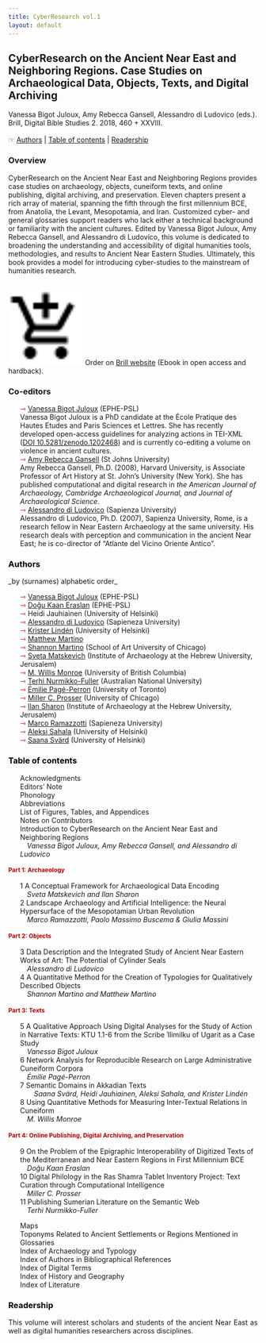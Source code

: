 ```yaml
---
title: CyberResearch vol.1
layout: default
---
```


<h2> CyberResearch on the Ancient Near East and Neighboring Regions. Case Studies on Archaeological Data, Objects, Texts, and Digital Archiving</h2>
Vanessa Bigot Juloux, Amy Rebecca Gansell, Alessandro di Ludovico (eds.). Brill, Digital Bible Studies 2. 2018, 460 +  XXVIII.<br /><br />
<span style="color:#b30000; font-size: 14px">&#9758;</span> <a href="#authors">Authors</a> | <a href="#table-content">Table of contents</a> | <a href="#readership">Readership</a>

<h3>Overview</h3>
<p>CyberResearch on the Ancient Near East and Neighboring Regions provides case studies on archaeology, objects, cuneiform texts, and online publishing, digital archiving, and preservation. 
Eleven chapters present a rich array of material, spanning the fifth through the first millennium BCE, from Anatolia, the Levant, Mesopotamia, and Iran. Customized cyber- and general glossaries support readers who lack either a technical background or familiarity with the ancient cultures. Edited by Vanessa Bigot Juloux, Amy Rebecca Gansell, and Alessandro di Ludovico, this volume is dedicated to broadening the understanding and accessibility of digital humanities tools, methodologies, and results to Ancient Near Eastern Studies. Ultimately, this book provides a model for introducing cyber-studies to the mainstream of humanities research.</p> 
<br />
<img src="../assets/baseline_add_shopping_cart_black_18dp.png" style="border:0; width: 30%"/> Order on <a href="https://brill.com/view/title/34932" target="_blank">Brill website</a> (Ebook in open access and hardback).

<h3>Co-editors</h3>
<ul style="list-style-type: none;">
<li><span style="color:#b30000; font-size: 14px">&#8702;</span> <a href="http://vanessajuloux.xyz" target="_blank">Vanessa Bigot Juloux</a> (EPHE-PSL)<br />
  <span style="text-align: justify; text-justify: inter-word;">Vanessa Bigot Juloux is a PhD candidate at the École Pratique des Hautes Etudes and Paris Sciences et Lettres. She has recently developed open-access guidelines for analyzing actions in TEI-XML (<a href="https://zenodo.org/record/1202468" target="_blank">DOI 10.5281/zenodo.1202468</a>) and is currently co-editing a volume on violence in ancient cultures.</span>
  </li>
<li><span style="color:#b30000; font-size: 14px">&#8702;</span> <a href="https://stjohns.academia.edu/AmyRebeccaGansell" target="_blank">Amy Rebecca Gansell</a> (St Johns University)<br />
  <span style="text-align: justify;  text-justify: inter-word;">Amy Rebecca Gansell, Ph.D. (2008), Harvard University, is Associate Professor of Art History at St. John’s University (New York). She has published computational and digital research in <em>the American Journal of Archaeology, Cambridge Archaeological Journal, and Journal of Archaeological Science</em>.</span></li>
<li><span style="color:#b30000; font-size: 14px">&#8702;</span> <a href="https://uniroma1.academia.edu/AlessandroDiLudovico" target="_blank">Alessandro di Ludovico</a> (Sapienza University)<br />
  <span style="text-align: justify;  text-justify: inter-word;">Alessandro di Ludovico, Ph.D. (2007), Sapienza University, Rome, is a research fellow in Near Eastern Archaeology at the same university. His research deals with perception and communication in the ancient Near East; he is co-director of “Atlante del Vicino Oriente Antico”.</span></li>
</ul>

<h3><a name="authors" style="color: black">Authors</a></h3>
_by (surnames) alphabetic order_<br />
<ul style="list-style-type: none;">
  <li><span style="color:#b30000; font-size: 14px">&#8702;</span> <a href="http://vanessajuloux.xyz" target="_blank">Vanessa Bigot Juloux</a> (EPHE-PSL)</li>
  <li><span style="color:#b30000; font-size: 14px">&#8702;</span> <a href="https://ephe-sorbonne.academia.edu/DKaanEr" target="_blank">Doğu Kaan Eraslan</a> (EPHE-PSL)</li>
  <li><span style="color:#b30000; font-size: 14px">&#8702;</span> Heidi Jauhiainen (University of Helsinki)</li>
   <li><span style="color:#b30000; font-size: 14px">&#8702;</span> <a href="https://uniroma1.academia.edu/AlessandroDiLudovico" target="_blank">Alessandro di Ludovico</a> (Sapieneza University)</li>
  <li><span style="color:#b30000; font-size: 14px">&#8702;</span> <a href="https://helsinki.academia.edu/KristerLindén" target="_blank">Krister Lindén</a> (University of Helsinki)</li>
  <li><span style="color:#b30000; font-size: 14px">&#8702;</span> <a href="https://independent.academia.edu/MatthewMartino3" target="_blank">Matthew Martino</a></li>
   <li><span style="color:#b30000; font-size: 14px">&#8702;</span> <a href="https://saic.academia.edu/ShannonMartino" target="_blank">Shannon Martino</a> (School of Art University of Chicago)</li>
  <li><span style="color:#b30000; font-size: 14px">&#8702;</span> <a href="https://huji.academia.edu/SvetaMatskevich" target="_blank">Sveta Matskevich</a> (Institute of Archaeology at the Hebrew University, Jerusalem)</li>
  <li><span style="color:#b30000; font-size: 14px">&#8702;</span> <a href="https://ubc.academia.edu/MWillisMonroe" target="_blank">M. Willis Monroe</a> (University of British Columbia)</li>
  <li><span style="color:#b30000; font-size: 14px">&#8702;</span> <a href="https://anu-au.academia.edu/TerhiNurmikkoFuller" target="_blank">Terhi Nurmikko-Fuller</a> (Australian National University)</li>
  <li><span style="color:#b30000; font-size: 14px">&#8702;</span> <a href="https://utoronto.academia.edu/ÉmiliePagéPerron" target="_blank">Émilie Pagé-Perron</a> (University of Toronto)</li>
  <li><span style="color:#b30000; font-size: 14px">&#8702;</span> <a href="https://chicago.academia.edu/MillerProsser" target="_blank">Miller C. Prosser</a> (University of Chicago)</li>
  <li><span style="color:#b30000; font-size: 14px">&#8702;</span> <a href="https://huji.academia.edu/IlanSharon" target="_blank">Ilan Sharon</a> (Institute of Archaeology at the Hebrew University, Jerusalem)</li>
  <li><span style="color:#b30000; font-size: 14px">&#8702;</span> <a href="https://uniroma1.academia.edu/MarcoRamazzotti" target="_blank">Marco Ramazzotti</a> (Sapieneza University)</li>
  <li><span style="color:#b30000; font-size: 14px">&#8702;</span> <a href="https://helsinki.academia.edu/AleksiSahala" target="_blank">Aleksi Sahala</a> (University of Helsinki)</li>
  <li><span style="color:#b30000; font-size: 14px">&#8702;</span> <a href="https://helsinki.academia.edu/SaanaSvärd" target="_blank">Saana Svärd</a> (University of Helsinki)</li>
  
 </ul>
  
<h3><a name="table-content" style="color: black">Table of contents</a></h3> 
<ul style="list-style-type: none;">
<li>Acknowledgments</li>
<li>Editors’ Note</li>
<li>Phonology</li>
<li>Abbreviations</li>
<li>List of Figures, Tables, and Appendices</li>
<li>Notes on Contributors</li>
<li />
<li>Introduction to CyberResearch on the Ancient Near East and Neighboring Regions<br />
<span style="padding-left: 1em"><em>Vanessa Bigot Juloux, Amy Rebecca Gansell, and Alessandro di Ludovico</em></span></li>
  </ul>

<h4 style="color:#b30000; font-size: 12px">Part 1: Archaeology</h4>
<ul style="list-style-type: none;">
<li> 1 A Conceptual Framework for Archaeological Data Encoding<br />
  <span style="padding-left: 1em"><em>Sveta Matskevich and Ilan Sharon</em></span></li>
<li>2 Landscape Archaeology and Artificial Intelligence: the Neural Hypersurface of the Mesopotamian Urban Revolution<br />
<span style="padding-left: 1em"><em>Marco Ramazzotti, Paolo Massimo Buscema & Giulia Massini</em></span></li>
  </ul>
  
<h4 style="color:#b30000; font-size: 12px">Part 2: Objects</h4>
<ul style="list-style-type: none;">
<li> 3 Data Description and the Integrated Study of Ancient Near Eastern Works of Art: The Potential of Cylinder Seals<br />
  <span style="padding-left: 1em"><em>Alessandro di Ludovico</em></span></li>
<li>4 A Quantitative Method for the Creation of Typologies for Qualitatively Described Objects<br />
  <span style="padding-left: 1em"><em>Shannon Martino and Matthew Martino</em></span></li>
  </ul>
  
<h4 style="color:#b30000; font-size: 12px">Part 3: Texts</h4>
<ul style="list-style-type: none;">
<li> 5 A Qualitative Approach Using Digital Analyses for the Study of Action in Narrative Texts:  <span style="font-variant: small-caps;">KTU</span> 1.1-6 from the Scribe ʾIlimilku of Ugarit as a Case Study<br />
  <span style="padding-left: 1em"><em>Vanessa Bigot Juloux</em></span></li> 
<li>6 Network Analysis for Reproducible Research on Large Administrative Cuneiform Corpora<br />
  <span style="padding-left: 1em"><em>Émilie Pagé-Perron </em></span></li>
 <li>7 Semantic Domains in Akkadian Texts<br />
 <span style="padding-left: 1em"><em>Saana Svärd, Heidi Jauhiainen, Aleksi Sahala, and Krister Lindén </em></span></li>
 <li>8 Using Quantitative Methods for Measuring Inter-Textual Relations in Cuneiform<br />
   <span style="padding-left: 1em"><em>M. Willis Monroe</em></span></li>
  </ul> 
  
<h4 style="color:#b30000; font-size: 12px">Part 4: Online Publishing, Digital Archiving, and Preservation</h4>
<ul style="list-style-type: none;">
<li>9 On the Problem of the Epigraphic Interoperability of Digitized Texts of the Mediterranean and Near Eastern Regions in First Millennium <span style="font-variant: small-caps;">BCE</span><br />
  <span style="padding-left: 1em"><em>Doğu Kaan Eraslan</em></span></li>
<li>10 Digital Philology in the Ras Shamra Tablet Inventory Project: Text Curation through Computational Intelligence<br />
  <span style="padding-left: 1em"><em>Miller C. Prosser</em></span></li>
<li>11 Publishing Sumerian Literature on the Semantic Web<br />
  <span style="padding-left:1em"><em>Terhi Nurmikko-Fuller</em></span></li>
</ul>  

<ul style="list-style-type: none;">
<li>Maps</li>
<li>Toponyms Related to Ancient Settlements or Regions Mentioned in</li>
<li>Glossaries </li>
<li>Index of Archaeology and Typology </li>
<li>Index of Authors in Bibliographical References </li>
<li>Index of Digital Terms </li>
<li>Index of History and Geography </li>
<li>Index of Literature </li>
</ul>
 

<h3><a name="readership" style="color: black">Readership</a></h3>
<p style="text-align: justify;">This volume will interest scholars and students of the ancient Near East as well as digital humanities researchers across disciplines.</p>
  
